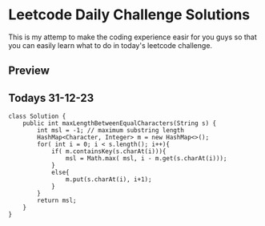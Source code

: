 # Leetcode Daily Challenge Solutions

This is my attemp to make the coding experience easir for you guys so that you can easily learn what to do in today's leetcode challenge.


## Preview 


## Todays 31-12-23
```
class Solution {
    public int maxLengthBetweenEqualCharacters(String s) {
        int msl = -1; // maximum substring length
        HashMap<Character, Integer> m = new HashMap<>();
        for( int i = 0; i < s.length(); i++){
            if( m.containsKey(s.charAt(i))){
                msl = Math.max( msl, i - m.get(s.charAt(i)));
            }
            else{
                m.put(s.charAt(i), i+1);
            }
        }
        return msl;
    }
}
```

